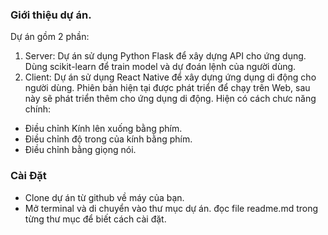 ### Giới thiệu dự án.

Dự án gồm 2 phần:

1. Server: Dự án sử dụng Python Flask để xây dựng API cho ứng dụng. Dùng scikit-learn để train model và dự đoán lệnh của người dùng.
2. Client: Dự án sử dụng React Native để xây dựng ứng dụng di động cho người dùng.
Phiên bản hiện tại được phát triển để chạy trên Web, 
sau này sẽ phát triển thêm cho ứng dụng di động.
Hiện có cách chưc năng chính:
- Điều chỉnh Kính lên xuống bằng phím.
- Điều chỉnh độ trong của kính bằng phím.
- Điều chỉnh bằng giọng nói.

### Cài Đặt
- Clone dự án từ github về máy của bạn.
- Mở terminal và di chuyển vào thư mục dự án. đọc file readme.md trong từng thư mục để biết cách cài đặt.